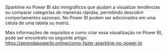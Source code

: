 Sparkline no Power BI são minigráficos que ajudam a visualizar tendências ou comparar categorias de maneiras rápidas, permitindo descobrir comportamentos sazonais. No Power BI podem ser adicionados em uma célula de uma tabela ou matriz.

Mais informações de requisitos e como criar essa visualização no Power BI, pode ser encontrato no seguinte artigo: https://aprendapowerbi.online/como-fazer-sparkline-no-power-bi 
